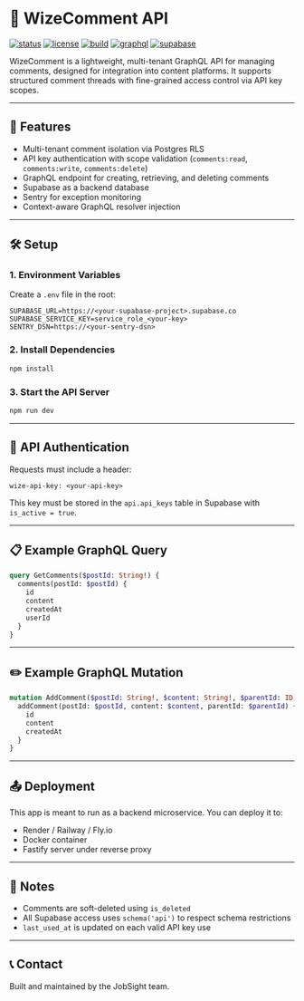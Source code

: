 # 📘 WizeComment API

[![status](https://img.shields.io/badge/status-active-brightgreen)](https://github.com/your-org/wize-comment)
[![license](https://img.shields.io/badge/license-MIT-blue.svg)](LICENSE)
[![build](https://img.shields.io/badge/build-passing-success)]()
[![graphql](https://img.shields.io/badge/graphql-supported-ff69b4.svg)]()
[![supabase](https://img.shields.io/badge/supabase-integrated-3ecf8e.svg)]()

WizeComment is a lightweight, multi-tenant GraphQL API for managing comments, designed for integration into content platforms. It supports structured comment threads with fine-grained access control via API key scopes.

---

## 🚀 Features
- Multi-tenant comment isolation via Postgres RLS
- API key authentication with scope validation (`comments:read`, `comments:write`, `comments:delete`)
- GraphQL endpoint for creating, retrieving, and deleting comments
- Supabase as a backend database
- Sentry for exception monitoring
- Context-aware GraphQL resolver injection

---

## 🛠 Setup

### 1. Environment Variables
Create a `.env` file in the root:
```env
SUPABASE_URL=https://<your-supabase-project>.supabase.co
SUPABASE_SERVICE_KEY=service_role_<your-key>
SENTRY_DSN=https://<your-sentry-dsn>
```

### 2. Install Dependencies
```bash
npm install
```

### 3. Start the API Server
```bash
npm run dev
```

---

## 🔑 API Authentication
Requests must include a header:
```http
wize-api-key: <your-api-key>
```
This key must be stored in the `api.api_keys` table in Supabase with `is_active = true`.

---

## 📋 Example GraphQL Query
```graphql
query GetComments($postId: String!) {
  comments(postId: $postId) {
    id
    content
    createdAt
    userId
  }
}

```

---

## ✏️ Example GraphQL Mutation
```graphql
mutation AddComment($postId: String!, $content: String!, $parentId: ID) {
  addComment(postId: $postId, content: $content, parentId: $parentId) {
    id
    content
    createdAt
  }
}
```

---

## 📤 Deployment
This app is meant to run as a backend microservice. You can deploy it to:
- Render / Railway / Fly.io
- Docker container
- Fastify server under reverse proxy

---

## 🧩 Notes
- Comments are soft-deleted using `is_deleted`
- All Supabase access uses `schema('api')` to respect schema restrictions
- `last_used_at` is updated on each valid API key use

---

## 📞 Contact
Built and maintained by the JobSight team.
